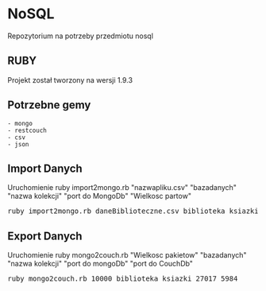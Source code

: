 NoSQL
=====

Repozytorium na potrzeby przedmiotu nosql

RUBY
----

Projekt został tworzony na wersji 1.9.3

Potrzebne gemy
--------------

	- mongo
	- restcouch
	- csv
	- json

Import Danych
--------------

Uruchomienie ruby import2mongo.rb "nazwapliku.csv" "bazadanych" "nazwa kolekcji" "port do MongoDb" "Wielkosc partow"

<pre>
ruby import2mongo.rb daneBiblioteczne.csv biblioteka ksiazki 27017 10000
</pre>

Export Danych
-------------

Uruchomienie ruby mongo2couch.rb "Wielkosc pakietow" "bazadanych" "nazwa kolekcji" "port do mongoDb" "port do CouchDb"

<pre>
ruby mongo2couch.rb 10000 biblioteka ksiazki 27017 5984
</pre>
